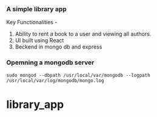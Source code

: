 ### A simple library app 
Key Functionalities - 
1. Ability to rent a book to a user and viewing all authors.
2. UI built using React
3. Beckend in mongo db and express

### Opemning a mongodb server
```sudo mongod --dbpath /usr/local/var/mongodb --logpath /usr/local/var/log/mongodb/mongo.log```
# library_app
